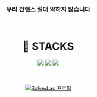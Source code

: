 <div align=center><h3>
  우리 건랜스 절대 약하지 않습니다
  </h3>
  <br/>
</div>
  
<div align=center><h1>🌌 STACKS</h1></div>

<div align=center>
  <img src="https://img.shields.io/badge/html5-E34F26?style=for-the-badge&logo=html5&logoColor=white">
  <img src="https://img.shields.io/badge/">
  <img src="https://img.shields.io/badge/JAVA">
  
  <br>
  <br>
  <br>

[![Solved.ac 프로필](http://mazassumnida.wtf/api/v2/generate_badge?boj=speedheawon)](https://solved.ac/speedheawon)

</div>
